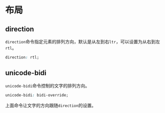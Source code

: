 # 布局

## direction

`direction`命令指定元素的排列方向，默认是从左到右`ltr`，可以设置为从右到左`rtl`。

```css
direction: rtl;
```

## unicode-bidi

`unicode-bidi`命令控制的文字的排列方向。

```css
unicode-bidi: bidi-override;
```

上面命令让文字的方向跟随`direction`的设置。
